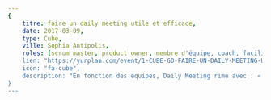 ```yaml
---
{
	titre: faire un daily meeting utile et efficace,
	date: 2017-03-09,
	type: Cube,
	ville: Sophia Antipolis,
	roles: [scrum master, product owner, membre d'équipe, coach, facilitateur, manager],
	lien: "https://yurplan.com/event/1-CUBE-GO-FAIRE-UN-DAILY-MEETING-UTILE-ET-EFFICACE-SOPHIA-ANTIPOLIS/13119",
	icon: "fa-cube",
	description: "En fonction des équipes, Daily Meeting rime avec : « intense convivialité et efficacité collective » ou « calvaire obligatoire quotidien et en plus on est debout, ça ne sert à rien ! »",
}
---
```

